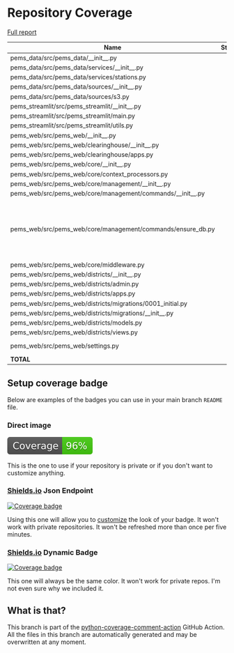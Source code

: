 # Repository Coverage

[Full report](https://htmlpreview.github.io/?https://github.com/compilerla/pems/blob/python-coverage-comment-action-data/htmlcov/index.html)

| Name                                                             |    Stmts |     Miss |   Branch |   BrPart |   Cover |   Missing |
|----------------------------------------------------------------- | -------: | -------: | -------: | -------: | ------: | --------: |
| pems\_data/src/pems\_data/\_\_init\_\_.py                        |        0 |        0 |        0 |        0 |    100% |           |
| pems\_data/src/pems\_data/services/\_\_init\_\_.py               |        0 |        0 |        0 |        0 |    100% |           |
| pems\_data/src/pems\_data/services/stations.py                   |       15 |        0 |        0 |        0 |    100% |           |
| pems\_data/src/pems\_data/sources/\_\_init\_\_.py                |        5 |        0 |        0 |        0 |    100% |           |
| pems\_data/src/pems\_data/sources/s3.py                          |       28 |        0 |        6 |        0 |    100% |           |
| pems\_streamlit/src/pems\_streamlit/\_\_init\_\_.py              |        0 |        0 |        0 |        0 |    100% |           |
| pems\_streamlit/src/pems\_streamlit/main.py                      |       16 |        0 |        2 |        0 |    100% |           |
| pems\_streamlit/src/pems\_streamlit/utils.py                     |       35 |        0 |        4 |        0 |    100% |           |
| pems\_web/src/pems\_web/\_\_init\_\_.py                          |        5 |        2 |        0 |        0 |     60% |       5-7 |
| pems\_web/src/pems\_web/clearinghouse/\_\_init\_\_.py            |        0 |        0 |        0 |        0 |    100% |           |
| pems\_web/src/pems\_web/clearinghouse/apps.py                    |        4 |        0 |        0 |        0 |    100% |           |
| pems\_web/src/pems\_web/core/\_\_init\_\_.py                     |        0 |        0 |        0 |        0 |    100% |           |
| pems\_web/src/pems\_web/core/context\_processors.py              |        6 |        1 |        0 |        0 |     83% |        13 |
| pems\_web/src/pems\_web/core/management/\_\_init\_\_.py          |        0 |        0 |        0 |        0 |    100% |           |
| pems\_web/src/pems\_web/core/management/commands/\_\_init\_\_.py |        0 |        0 |        0 |        0 |    100% |           |
| pems\_web/src/pems\_web/core/management/commands/ensure\_db.py   |      181 |        4 |       42 |        4 |     96% |73, 87-89, 99, 103->exit, 230->232, 300->304 |
| pems\_web/src/pems\_web/core/middleware.py                       |        9 |        1 |        2 |        1 |     82% |        19 |
| pems\_web/src/pems\_web/districts/\_\_init\_\_.py                |        0 |        0 |        0 |        0 |    100% |           |
| pems\_web/src/pems\_web/districts/admin.py                       |        3 |        0 |        0 |        0 |    100% |           |
| pems\_web/src/pems\_web/districts/apps.py                        |        3 |        0 |        0 |        0 |    100% |           |
| pems\_web/src/pems\_web/districts/migrations/0001\_initial.py    |        5 |        0 |        0 |        0 |    100% |           |
| pems\_web/src/pems\_web/districts/migrations/\_\_init\_\_.py     |        0 |        0 |        0 |        0 |    100% |           |
| pems\_web/src/pems\_web/districts/models.py                      |        7 |        0 |        0 |        0 |    100% |           |
| pems\_web/src/pems\_web/districts/views.py                       |       17 |        0 |        0 |        0 |    100% |           |
| pems\_web/src/pems\_web/settings.py                              |       54 |        2 |        6 |        1 |     95% |   129-130 |
|                                                        **TOTAL** |  **393** |   **10** |   **62** |    **6** | **96%** |           |


## Setup coverage badge

Below are examples of the badges you can use in your main branch `README` file.

### Direct image

[![Coverage badge](https://raw.githubusercontent.com/compilerla/pems/python-coverage-comment-action-data/badge.svg)](https://htmlpreview.github.io/?https://github.com/compilerla/pems/blob/python-coverage-comment-action-data/htmlcov/index.html)

This is the one to use if your repository is private or if you don't want to customize anything.

### [Shields.io](https://shields.io) Json Endpoint

[![Coverage badge](https://img.shields.io/endpoint?url=https://raw.githubusercontent.com/compilerla/pems/python-coverage-comment-action-data/endpoint.json)](https://htmlpreview.github.io/?https://github.com/compilerla/pems/blob/python-coverage-comment-action-data/htmlcov/index.html)

Using this one will allow you to [customize](https://shields.io/endpoint) the look of your badge.
It won't work with private repositories. It won't be refreshed more than once per five minutes.

### [Shields.io](https://shields.io) Dynamic Badge

[![Coverage badge](https://img.shields.io/badge/dynamic/json?color=brightgreen&label=coverage&query=%24.message&url=https%3A%2F%2Fraw.githubusercontent.com%2Fcompilerla%2Fpems%2Fpython-coverage-comment-action-data%2Fendpoint.json)](https://htmlpreview.github.io/?https://github.com/compilerla/pems/blob/python-coverage-comment-action-data/htmlcov/index.html)

This one will always be the same color. It won't work for private repos. I'm not even sure why we included it.

## What is that?

This branch is part of the
[python-coverage-comment-action](https://github.com/marketplace/actions/python-coverage-comment)
GitHub Action. All the files in this branch are automatically generated and may be
overwritten at any moment.